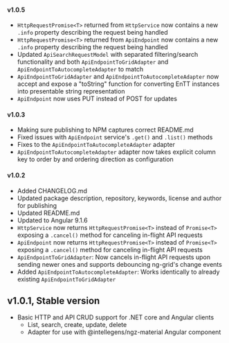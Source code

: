 #### v1.0.5

- `HttpRequestPromise<T>` returned from `HttpService` now contains a new `.info` property describing the request being handled
- `HttpRequestPromise<T>` returned from `ApiEndpoint` now contains a new `.info` property describing the request being handled
- Updated `ApiSearchRequestModel` with separated filtering/search functionality and both `ApiEndpointToGridAdapter` and `ApiEndpointToAutocompleteAdapter` to match
- `ApiEndpointToGridAdapter` and `ApiEndpointToAutocompleteAdapter` now accept and expose a "toString" function for converting EnTT instances into presentable string representation
- `ApiEndpoint` now uses PUT instead of POST for updates

#### v1.0.3

- Making sure publishing to NPM captures correct README.md
- Fixed issues with `ApiEndpoint` service's `.get()` and `.list()` methods
- Fixes to the `ApiEndpointToAutocompleteAdapter` adapter
- `ApiEndpointToAutocompleteAdapter` adapter now takes explicit column key to order by and ordering direction as configuration

#### v1.0.2

- Added CHANGELOG.md
- Updated package description, repository, keywords, license and author for publishing
- Updated README.md
- Updated to Angular 9.1.6
- `HttpService` now returns `HttpRequestPromise<T>` instead of `Promise<T>` exposing a `.cancel()` method for canceling in-flight API requests
- `ApiEndpoint` now returns `HttpRequestPromise<T>` instead of `Promise<T>` exposing a `.cancel()` method for canceling in-flight API requests
- `ApiEndpointToGridAdapter`: Now cancels in-flight API requests upon sending newer ones and supports debouncing ng-grid's change events
- Added `ApiEndpointToAutocompleteAdapter`: Works identically to already existing `ApiEndpointToGridAdapter`

## v1.0.1, Stable version

  - Basic HTTP and API CRUD support for .NET core and Angular clients
    - List, search, create, update, delete
    - Adapter for use with @intellegens/ngz-material <ngz-grid /> Angular component
